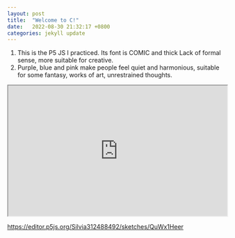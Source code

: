 ```yaml
---
layout: post
title:  "Welcome to C!"
date:   2022-08-30 21:32:17 +0800
categories: jekyll update
---
```

1.   This is the P5 JS I practiced.
Its font is COMIC and thick Lack of formal sense, more suitable for creative.
2.   Purple, blue and pink make people feel quiet and harmonious, suitable for some fantasy, works of art, unrestrained thoughts. 

<iframe src="https://editor.p5js.org/Silvia312488492/full/QuWx1Heer" width="100%" height="300"></iframe>

<https://editor.p5js.org/Silvia312488492/sketches/QuWx1Heer>

[jekyll-docs]: https://jekyllrb.com/docs/home
[jekyll-gh]:   https://github.com/jekyll/jekyll
[jekyll-talk]: https://talk.jekyllrb.com/
